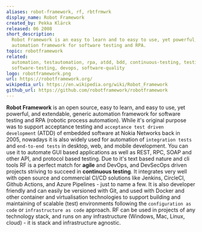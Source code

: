 ```yaml
---
aliases: robot-framework, rf, rbtfrmwrk
display_name: Robot Framework
created_by: Pekka Klärck
released: 06 2008
short_description:
  Robot Framework is an easy to learn and to easy to use, yet powerful, generic
  automation framework for software testing and RPA.
topic: robotframework
related:
  automation, testautomation, rpa, atdd, bdd, continuous-testing, testing,
  software-testing, devops, software-quality
logo: robotframework.png
url: https://robotframework.org/
wikipedia_url: https://en.wikipedia.org/wiki/Robot_Framework
github_url: https://github.com/robotframework/robotframework
---
```


**Robot Framework** is an open source, easy to learn, and easy to use, yet
powerful, and extendable, generic automation framework for software testing and
RPA (robotic process automation). While it's original purpose was to support
acceptance testing and `acceptance test driven development` (ATDD) of embedded
software at Nokia Networks back in 2005, nowadays it is also widely used for
automation of `integration tests` and `end-to-end tests` in desktop, web, and
mobile development. You can use it to automate GUI based applications as well as
REST, RPC, SOAP and other API, and protocol based testing. Due to it's text
based nature and cli tools RF is a perfect match for **agile** and DevOps, and
DevSecOps driven projects striving to succeed in **continuous testing**. It
integrates very well with open source and commercial CI/CD solutions like
Jenkins, CircleCI, Github Actions, and Azure Pipelines - just to name a few. It
is also developer friendly and can easily be versioned with Git, and used with
Docker and other container and virtualisation technologies to support building
and maintaining of scalable (test) environments following the
`configuration as code` or `infrastructure as code` approach. RF can be used in
projects of any technology stack, and runs on any infrastructure (Windows, Mac,
Linux, cloud) - it is stack and infrastructure agnostic.

